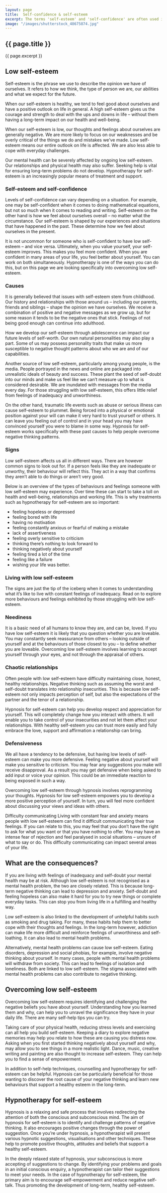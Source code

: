 ```yaml
---
layout: page
title:  Self-confidence & self-esteem
excerpt: The terms 'self-esteem' and 'self-confidence' are often used interchangeably when we describe how we feel about ourselves. However, although self-confidence is related to self-esteem, they are two different concepts. Unlike self-esteem, which describes how we feel about ourselves as a whole, self-confidence is the level of trust we have in our abilities, our sense of judgement and personal qualities.
image: "/images/shutterstock_48675874.jpg"
---
```

## {{ page.title }}

{{ page.excerpt }}

## Low self-esteem

Self-esteem is the phrase we use to describe the opinion we have of ourselves. It refers to how we think, the type of person we are, our abilities and what we expect for the future.

When our self-esteem is healthy, we tend to feel good about ourselves and have a positive outlook on life in general. A high self-esteem gives us the courage and strength to deal with the ups and downs in life – without them having a long-term impact on our health and well-being.

When our self-esteem is low, our thoughts and feelings about ourselves are generally negative. We are more likely to focus on our weaknesses and be overly critical of the things we do and mistakes we’ve made. Low self-esteem means our entire outlook on life is affected. We are also less able to cope with everyday challenges.

Our mental health can be severely affected by ongoing low self-esteem. Our relationships and physical health may also suffer. Seeking help is vital for ensuring long-term problems do not develop. Hypnotherapy for self-esteem is an increasingly popular means of treatment and support.

### Self-esteem and self-confidence

Levels of self-confidence can vary depending on a situation. For example, one may be self-confident when it comes to doing mathematical equations, but not so much when it comes to reading and writing. Self-esteem on the other hand is how we feel about ourselves overall – no matter what the circumstance. Our self-esteem is shaped by our experiences and situations that have happened in the past. These determine how we feel about ourselves in the present.

It is not uncommon for someone who is self-confident to have low self-esteem – and vice versa. Ultimately, when you value yourself, your self-esteem improves. This makes you feel more confident. When you are confident in many areas of your life, you feel better about yourself. You can work on both simultaneously. Hypnotherapy is one of the ways you can do this, but on this page we are looking specifically into overcoming low self-esteem.

### Causes

It is generally believed that issues with self-esteem stem from childhood. Our history and relationships with those around us – including our parents, friends and siblings – shape the opinion we have ourselves. We receive a combination of positive and negative messages as we grow up, but for some reason it tends to be the negative ones that stick. Feelings of not being good enough can continue into adulthood.

How we develop our self-esteem through adolescence can impact our future levels of self-worth. Our own natural personalities may also play a part. Some of us may possess personality traits that make us more susceptible to negative thought patterns about who we are and of our capabilities.

Another source of low self-esteem, particularly among young people, is the media. People portrayed in the news and online are packaged into unrealistic ideals of beauty and success. These plant the seed of self-doubt into our minds and make us feel like we can’t measure up to what is considered desirable. We are inundated with messages from the media every day. For those struggling with low self-esteem, this offers little relief from feelings of inadequacy and unworthiness.

On the other hand, traumatic life events such as abuse or serious illness can cause self-esteem to plummet. Being forced into a physical or emotional position against your will can make it very hard to trust yourself or others. It can leave you feeling out of control and in your head you may have convinced yourself you were to blame in some way. Hypnosis for self-esteem works specifically with these past causes to help people overcome negative thinking patterns.

### Signs

Low self-esteem affects us all in different ways. There are however common signs to look out for. If a person feels like they are inadequate or unworthy, their behaviour will reflect this. They act in a way that confirms they aren’t able to do things or aren’t very good.

Below is an overview of the types of behaviours and feelings someone with low self-esteem may experience. Over time these can start to take a toll on health and well-being, relationships and working life. This is why treatments such as hypnotherapy for self-esteem are so important:

- feeling hopeless or depressed
- feeling bored with life
- having no motivation
- feeling constantly anxious or fearful of making a mistake
- lack of assertiveness
- feeling overly sensitive to criticism
- thinking there’s nothing to look forward to
- thinking negatively about yourself
- feeling tired a lot of the time
- feeling like a failure
- wishing your life was better.

### Living with low self-esteem

The signs are just the tip of the iceberg when it comes to understanding what it’s like to live with constant feelings of inadequacy. Read on to explore more behaviours and feelings exhibited by those struggling with low self-esteem.

### Neediness

It is a basic need of all humans to know they are, and can be, loved. If you have low self-esteem it is likely that you question whether you are loveable. You may constantly seek reassurance from others – looking outside of yourself and at the behaviours of those closest to you – to define whether you are loveable. Overcoming low self-esteem involves learning to accept yourself through your eyes, and not through the appraisal of others.

### Chaotic relationships

Often people with low self-esteem have difficulty maintaining close, honest, healthy relationships. Negative thinking such as assuming the worst and self-doubt translates into relationship insecurities. This is because low self-esteem not only impacts perception of self, but also the expectations of the partner and the tenor of a relationship.

Hypnosis for self-esteem can help you develop respect and appreciation for yourself. This will completely change how you interact with others. It will enable you to take control of your insecurities and not let them affect your relationships. With healthy self-esteem you can trust more easily and fully embrace the love, support and affirmation a relationship can bring.

### Defensiveness

We all have a tendency to be defensive, but having low levels of self-esteem can make you more defensive. Feeling negative about yourself will make you sensitive to criticism. You may fear any suggestions you make will receive disapproval. As a result you may get defensive when being asked to add input or voice your opinion. This could be an immediate reaction to being exposed in such a way.

Overcoming low self-esteem through hypnosis involves reprogramming your thoughts. Hypnosis for low self-esteem empowers you to develop a more positive perception of yourself. In turn, you will feel more confident about discussing your views and ideas with others.

Difficulty communicating
Living with constant fear and anxiety means people with low self-esteem can find it difficult communicating their true feelings. If you can relate to this, you may feel that you don’t have the right to ask for what you want or that you have nothing to offer. You may have an intense fear of rejection and feel paralysed in social situations – unsure of what to say or do. This difficulty communicating can impact several areas of your life.

## What are the consequences?

If you are living with feelings of inadequacy and self-doubt your mental health may be at risk. Although low self-esteem is not recognised as a mental health problem, the two are closely related. This is because long-term negative thinking can lead to depression and anxiety. Self-doubt and feeling hopeless can also make it hard for you to try new things or complete everyday tasks. This can stop you from living life in a fulfilling and healthy way.

Low self-esteem is also linked to the development of unhelpful habits such as smoking and drug taking. For many, these habits help them to better cope with their thoughts and feelings. In the long-term however, addiction can make life more difficult and reinforce feelings of unworthiness and self-loathing. It can also lead to mental health problems.

Alternatively, mental health problems can cause low self-esteem. Eating disorders, depression and social phobias, for example, involve negative thinking about yourself. In many cases, people with mental health problems will withdraw from society. This can lead to feelings of isolation and loneliness. Both are linked to low self-esteem. The stigma associated with mental health problems can also contribute to negative thinking.

## Overcoming low self-esteem

Overcoming low self-esteem requires identifying and challenging the negative beliefs you have about yourself. Understanding how you learned them and why, can help you to unravel the significance they have in your daily life. There are many self-help tips you can try.

Taking care of your physical health, reducing stress levels and exercising can all help you build self-esteem. Keeping a diary to explore negative memories may help you relate to how these are causing you distress now. Asking when you first started thinking negatively about yourself and why, may allow you to see things in a more realistic light. Dance, music, creative writing and painting are also thought to increase self-esteem. They can help you to find a sense of empowerment.

In addition to self-help techniques, counselling and hypnotherapy for self-esteem can be helpful. Hypnosis can be particularly beneficial for those wanting to discover the root cause of your negative thinking and learn new behaviours that support a healthy esteem in the long-term.

## Hypnotherapy for self-esteem

Hypnosis is a relaxing and safe process that involves redirecting the attention of both the conscious and subconscious mind. The aim of hypnosis for self-esteem is to identify and challenge patterns of negative thinking. It also encourages positive changes through the power of suggestion. Once you’re under hypnosis, a hypnotherapist will present various hypnotic suggestions, visualisations and other techniques. These help to promote positive thoughts, attitudes and beliefs that support a healthy self-esteem.

In the deeply relaxed state of hypnosis, your subconscious is more accepting of suggestions to change. By identifying your problems and goals in an initial conscious enquiry, a hypnotherapist can tailor their suggestions to meet your needs. In the case of hypnotherapy for self-esteem, the primary aim is to encourage self-empowerment and reduce negative self-talk. Thus promoting the development of long-term, healthy self-esteem.

